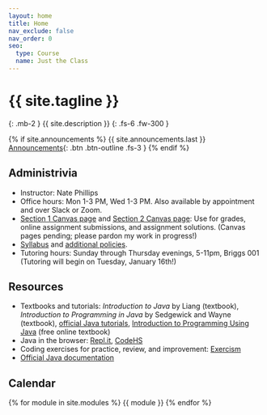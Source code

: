 ```yaml
---
layout: home
title: Home
nav_exclude: false
nav_order: 0
seo:
  type: Course
  name: Just the Class
---
```


# {{ site.tagline }}
{: .mb-2 }
{{ site.description }}
{: .fs-6 .fw-300 }

{% if site.announcements %}
{{ site.announcements.last }}
[Announcements](announcements.md){: .btn .btn-outline .fs-3 }
{% endif %}

## Administrivia
- Instructor: Nate Phillips
- Office hours: Mon 1-3 PM, Wed 1-3 PM.  Also available by appointment and over Slack or Zoom.
- [Section 1 Canvas page](https://rhodes.instructure.com/courses/6557) and [Section 2 Canvas page](https://rhodes.instructure.com/courses/6563): Use for grades, online assignment submissions, and assignment solutions. (Canvas pages pending; please pardon my work in progress!)
- [Syllabus](syllabus/syllabus-142-s24.pdf) and [additional policies](syllabus/additional-policies-142-s24.pdf).
- Tutoring hours: Sunday through Thursday evenings, 5-11pm, Briggs 001 (Tutoring will begin on Tuesday, January 16th!)

## Resources
- Textbooks and tutorials: *Introduction to Java* by Liang (textbook), 
	*Introduction to Programming in Java* by Sedgewick and Wayne (textbook),
        [official Java tutorials](https://docs.oracle.com/javase/tutorial/), 
        [Introduction to Programming Using Java](http://math.hws.edu/javanotes/index.html) (free online textbook)
- Java in the browser: [Repl.it](http://repl.it/new/java), <a href="http://codehs.com">CodeHS</a>
- Coding exercises for practice, review, and improvement: [Exercism](https://exercism.org/tracks/java/exercises)
- <a href="https://docs.oracle.com/en/java/javase/17/docs/api/">Official Java documentation</a>
     

## Calendar
{% for module in site.modules %}
{{ module }}
{% endfor %}

